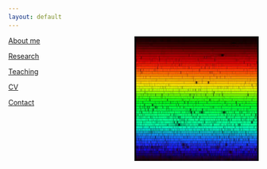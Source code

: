 ```yaml
---
layout: default
---
```

<img align="right" src= "./solarspec.jpg" width="250" height="250">

[About me](./aboutme.md)

[Research](./research.md)

[Teaching](./teaching.md)

[CV](./cv.md)

[Contact](./contact.md)

<br>
<br>

<!--[Other](./other.md)-->
